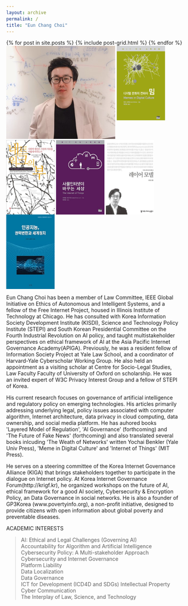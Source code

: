 ```yaml
---
layout: archive
permalink: /
title: "Eun Chang Choi"
---
```


<div class="tiles">
{% for post in site.posts %}
	{% include post-grid.html %}
{% endfor %}
</div><!-- /.tiles -->
<div style="width:92%">
<div>
<img style="height:250px" src="images/profile.jpg">
 <a href="https://mitpress.mit.edu/books/memes-digital-culture"><img style="vertical-align:top;height:200px;width:130px;" src="images/book1.png"></a>
 <a href="http://www.kyobobook.co.kr/product/detailViewKor.laf?ejkGb=KOR&mallGb=KOR&barcode=9791130435473&orderClick=LAG&Kc="><img style="vertical-align:top;height:200px;width:130px;" src="images/book2.jpg"></a>
 <a href="http://www.kyobobook.co.kr/product/detailViewKor.laf?ejkGb=KOR&mallGb=KOR&barcode=9788946062726&orderClick=LAH&Kc="><img style="vertical-align:top;height:200px;width:130px;" src="images/book3.jpg"></a>
 <a href="http://www.kyobobook.co.kr/product/detailViewKor.laf?barcode=9791130437002&orderClick=357"><img style="vertical-align:top;height:200px;width:130px;" src="images/book4.jpg"></a>
 <a href="http://www.kyobobook.co.kr/product/detailViewKor.laf?ejkGb=KOR&mallGb=KOR&barcode=9788964361436&orderClick=LAH&Kc="><img style="vertical-align:top;height:200px;width:130px;" src="images/book5.jpg"></a>



<p> Eun Chang Choi has been a member of Law Committee, IEEE Global Initiative on Ethics of Autonomous and Intelligent Systems, and a fellow of the Free Internet Project, housed in Illinois Institute of Technology at Chicago. He has consulted with Korea Information Society Development Institute (KISDI), Science and Technology Policy Institute (STEPI) and South Korean Presidential Committee on the Fourth Industrial Revolution on AI policy, and taught multistakeholder perspectives on ethical framework of AI at the Asia Pacific Internet Governance Academy(APIGA). Previously, he was a resident fellow of Information Society Project at Yale Law School, and a coordinator of Harvard-Yale Cyberscholar Working Group. He also held an appointment as a visiting scholar at Centre for Socio-Legal Studies, Law Faculty Faculty of University of Oxford on scholarship. He was an invited expert of W3C Privacy Interest Group and a fellow of STEPI of Korea.</p>
<p> His current research focuses on governance of artificial intelligence and regulatory policy on emerging technologies. His articles primarily addressing underlying legal, policy issues associated with computer algorithm, Internet architecture, data privacy in cloud computing, data ownership, and social media platform. He has auhored books 'Layered Model of Regulation', 'Al Governance' (forthcoming) and 'The Future of Fake News'  (forthcoming)  and also translated several books inlcuding 'The Weath of Networks' written Yochai Benkler (Yale Univ Press), 'Meme in Digital Culture' and 'Internet of Things' (MIT Press). 
</p>
<p> He serves on a steering committee of the Korea Internet Governance Alliance (KIGA) that brings stakeholders together to participate in the dialogue on Internet policy. At Korea Internet Governance Forum(http://krigf.kr), he organized workshops on the future of AI, ethical framework for a good AI society, Cybersecurity & Encryption Policy, an Data Governance in social networks. He is also a founder of GP3Korea (www.povertyinfo.org), a non-profit initiative, designed to provide citizens with open information about global poverty and preventable diseases.</p>

ACADEMIC INTERESTS<br> 
<blockquote>  AI: Ethical and Legal Challenges (Governing AI)<br>
  Accountability for Algorithm and Artificial Intelligence <br>
  Cybersecurity Policy: A Multi-stakeholder Approach <br>
  Cybersecurity and Internet Governance <br>
  Platform Liability <br>
  Data Localization <br>
  Data Governance <br>
  ICT for Development (ICD4D and SDGs)
  Intellectual Property<br>
  Cyber Communication <br>
  The Interplay of Law, Science, and Technology<br>
  </blockquote>
